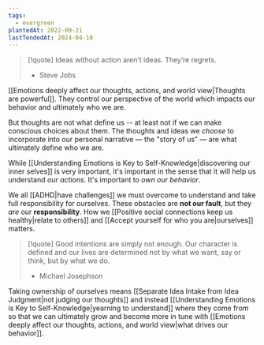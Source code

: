 ```yaml
---
tags:
  - evergreen
plantedAt: 2022-09-21
lastTendedAt: 2024-04-10
---
```

> [!quote]
> Ideas without action aren’t ideas. They’re regrets.
> - Steve Jobs

[[Emotions deeply affect our thoughts, actions, and world view|Thoughts are powerful]]. They control our perspective of the world which impacts our behavior and ultimately who we are.

But thoughts are not what define us -- at least not if we can make conscious choices about them. The thoughts and ideas we *choose* to incorporate into our personal narrative — the "story of us" — are what ultimately define who we are.

While [[Understanding Emotions is Key to Self-Knowledge|discovering our inner selves]] is very important, it's important in the sense that it will help us understand *our actions*. It's important to *own our behavior*.

We all [[ADHD|have challenges]] we must overcome to understand and take full responsibility for ourselves. These obstacles are **not our fault**, but they *are* our **responsibility**. How we [[Positive social connections keep us healthy|relate to others]] and [[Accept yourself for who you are|ourselves]] matters.

> [!quote]
> Good intentions are simply not enough. Our character is defined and our lives are determined not by what we want, say or think, but by what we do.
> - Michael Josephson

Taking ownership of ourselves means [[Separate Idea Intake from Idea Judgment|not judging our thoughts]] and instead [[Understanding Emotions is Key to Self-Knowledge|yearning to understand]] where they come from so that we can ultimately grow and become more in tune with [[Emotions deeply affect our thoughts, actions, and world view|what drives our behavior]].
